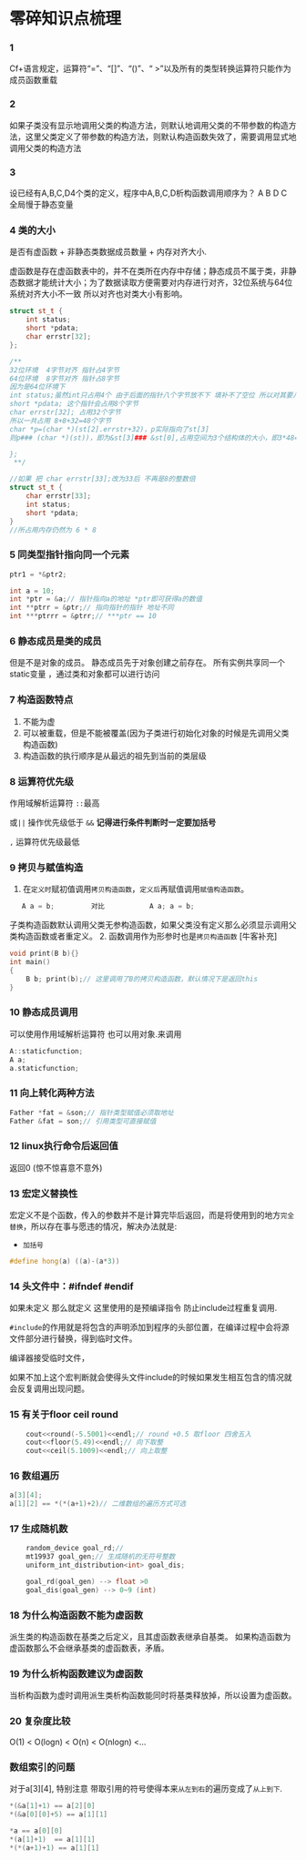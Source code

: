 # 零碎知识点梳理
###  1
Cf+语言规定，运算符“=”、“[]”、“()”、“ >”以及所有的类型转换运算符只能作为成员函数重载

###  2
如果子类没有显示地调用父类的构造方法，则默认地调用父类的不带参数的构造方法，这里父类定义了带参数的构造方法，则默认构造函数失效了，需要调用显式地调用父类的构造方法

###  3
设已经有A,B,C,D4个类的定义，程序中A,B,C,D析构函数调用顺序为？ A B D C  全局慢于静态变量

###  4 类的大小
是否有虚函数 + 非静态类数据成员数量 + 内存对齐大小.

虚函数是存在虚函数表中的，并不在类所在内存中存储；静态成员不属于类，非静态数据才能统计大小；为了数据读取方便需要对内存进行对齐，32位系统与64位系统对齐大小不一致
所以对齐也对类大小有影响。

```c++
struct st_t {
    int status;
    short *pdata;
    char errstr[32];
};

/**
32位环境  4字节对齐 指针占4字节
64位环境  8字节对齐 指针占8字节
因为是64位环境下
int status;虽然int只占用4个 由于后面的指针八个字节放不下 填补不了空位 所以对其要八个字节
short *pdata; 这个指针会占用8个字节
char errstr[32]; 占用32个字节
所以一共占用 8+8+32=48个字节
char *p=(char *)(st[2].errstr+32)，p实际指向了st[3]
则p### (char *)(st))，即为&st[3]### &st[0],占用空间为3个结构体的大小，即3*48=144，

};
 **/

//如果 把 char errstr[33];改为33后 不再是8的整数倍
struct st_t {
    char errstr[33];
    int status;
    short *pdata;
}
//所占用内存仍然为 6 * 8

```
###  5 同类型指针指向同一个元素
```c++
ptr1 = *&ptr2;

int a = 10;
int *ptr = &a;// 指针指向a的地址 *ptr即可获得a的数值
int **ptrr = &ptr;// 指向指针的指针 地址不同
int ***ptrrr = &ptrr;// ***ptr == 10
```

###  6 静态成员是类的成员
但是不是对象的成员。
静态成员先于对象创建之前存在。
所有实例共享同一个static变量 ，通过类和对象都可以进行访问

  
###  7 构造函数特点
1. 不能为虚
2. 可以被重载，但是不能被覆盖(因为子类进行初始化对象的时候是先调用父类构造函数)
3. 构造函数的执行顺序是从最远的祖先到当前的类层级

###  8 运算符优先级
作用域解析运算符 `::`最高

或`||` 操作优先级低于 `&&` **记得进行条件判断时一定要加括号**

`,` 运算符优先级最低

###  9 拷贝与赋值构造
1. 在`定义时`赋初值调用`拷贝构造函数`，`定义后`再赋值调用`赋值构造函数`。
```c++
   A a = b;         对比           A a; a = b;
```
子类构造函数默认调用父类无参构造函数，如果父类没有定义那么必须显示调用父类构造函数或者重定义。
2. 函数调用作为形参时也是`拷贝构造函数` [牛客补充]
```c++
void print(B b){}
int main()
{
    B b; print(b);// 这里调用了B的拷贝构造函数，默认情况下是返回this
}
```

###  10 静态成员调用
可以使用作用域解析运算符 也可以用对象.来调用
```c++
A::staticfunction;    
A a; 
a.staticfunction;
```

###  11 向上转化两种方法
```c++
Father *fat = &son;// 指针类型赋值必须取地址
Father &fat = son;// 引用类型可直接赋值
```

###  12 linux执行命令后返回值
返回0 (惊不惊喜意不意外)


###  13 宏定义替换性
宏定义不是个函数，传入的参数并不是计算完毕后返回，而是将使用到的地方`完全替换`，所以存在事与愿违的情况，解决办法就是:
- `加括号`
```c++
#define hong(a) ((a)-(a*3))
```

###  14 头文件中：#ifndef  #endif
如果未定义 那么就定义 这里使用的是预编译指令 防止include过程重复调用.

`#include`的作用就是将包含的声明添加到程序的头部位置，在编译过程中会将源文件部分进行替换，得到临时文件。

编译器接受临时文件，

如果不加上这个宏判断就会使得头文件include的时候如果发生相互包含的情况就会反复调用出现问题。

###  15 有关于floor ceil round
```c++
    cout<<round(-5.5001)<<endl;// round +0.5 取floor 四舍五入
    cout<<floor(5.49)<<endl;// 向下取整
    cout<<ceil(5.1009)<<endl;// 向上取整
```

###  16 数组遍历
```c++
a[3][4];
a[1][2] == *(*(a+1)+2)// 二维数组的遍历方式可选
```

###  17 生成随机数
```c++
    random_device goal_rd;// 
    mt19937 goal_gen;// 生成随机的无符号整数
    uniform_int_distribution<int> goal_dis;

    goal_rd(goal_gen) --> float >0
    goal_dis(goal_gen) --> 0~9 (int)

```

### 18 为什么构造函数不能为虚函数
派生类的构造函数在基类之后定义，且其虚函数表继承自基类。
如果构造函数为虚函数那么不会继承基类的虚函数表，矛盾。


### 19 为什么析构函数建议为虚函数
当析构函数为虚时调用派生类析构函数能同时将基类释放掉，所以设置为虚函数。



### 20 复杂度比较

  O(1) < O(logn) < O(n) < O(nlogn) <...


### 数组索引的问题
对于a[3][4], 特别注意 带取引用的符号使得本来`从左到右`的遍历变成了`从上到下`.
```c++
*(&a[1]+1) == a[2][0]
*(&a[0][0]+5) == a[1][1]

*a == a[0][0]
*(a[1]+1)  == a[1][1]
*(*(a+1)+1) == a[1][1]
```





